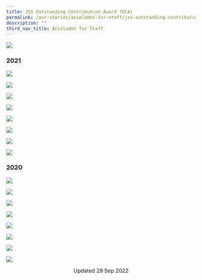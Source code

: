 ```yaml
---
title: JSS Outstanding Contribution Award (OCA)
permalink: /our-stories/accolades-for-staff/jss-outstanding-contribution-award-oca/
description: ""
third_nav_title: Accolades for Staff
---
```

![](/images/OCA%202021%201.jpg)

### 2021

![](/images/OCA%202021%20Indv%201.jpg)

![](/images/OCA%202021%20Indv%202.jpg)

![](/images/OCA%202021%20Team%201.jpg)

![](/images/OCA%202021%20Team%202.jpg)

![](/images/OCA%202021%20Team%203.jpg)

![](/images/OCA%202021%20Team%204.jpg)

![](/images/OCA%202021%20Team%205.jpg)

![](/images/OCA%202021%20Team%206.jpg)

### 2020

![](/images/OCA%20Individual%202020.jpg)

![](/images/OCA%20Team%20ALP%202020.jpg)

![](/images/OCA%20Team%20FECG%202020.jpg)

![](/images/OCA%20TEam%20GEAR%20UP%202020.jpg)

![](/images/OCA%20Team%20PD%202020.jpg)

![](/images/OCA%20Team%20Sec%201%202020.jpg)

![](/images/OCA%20Team%20Science%20Lab%202020.jpg)

![](/images/OCA%20Team%20Student%20Leadership%202020.jpg)

<center> Updated 29 Sep 2022 </center>